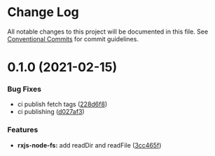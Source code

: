 # Change Log

All notable changes to this project will be documented in this file.
See [Conventional Commits](https://conventionalcommits.org) for commit guidelines.

# 0.1.0 (2021-02-15)


### Bug Fixes

* ci publish fetch tags ([228d6f8](https://github.com/ckapps/rxjs-node-js/commit/228d6f85a0e0613a132db7277cd596ff883bc766))
* ci publishing ([d027af3](https://github.com/ckapps/rxjs-node-js/commit/d027af3b38df5383614a419a06eaca0e144e0c4f))


### Features

* **rxjs-node-fs:** add readDir and readFile ([3cc465f](https://github.com/ckapps/rxjs-node-js/commit/3cc465fb7216f8c8c8ddcf27d4e71e1c744de05f))
